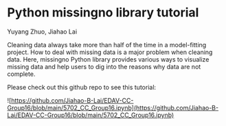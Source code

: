 # Python missingno library tutorial

Yuyang Zhuo, Jiahao Lai

Cleaning data always take more than half of the time in a model-fitting project. How to deal with missing data is a major problem when cleaning data. 
Here, missingno Python library provides various ways to visualize missing data and help users to dig into the reasons why data are not complete.

Please check out this github repo to see this tutorial:

![https://github.com/Jiahao-B-Lai/EDAV-CC-Group16/blob/main/5702_CC_Group16.ipynb](https://github.com/Jiahao-B-Lai/EDAV-CC-Group16/blob/main/5702_CC_Group16.ipynb)


